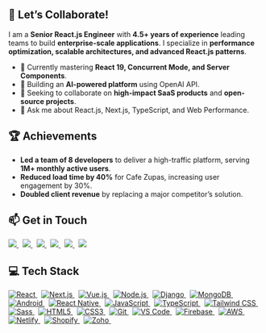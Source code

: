 ## 🚀 Let’s Collaborate!  
I am a **Senior React.js Engineer** with **4.5+ years of experience** leading teams to build **enterprise-scale applications**. I specialize in **performance optimization, scalable architectures, and advanced React.js patterns**.  

- 🚀 Currently mastering **React 19, Concurrent Mode, and Server Components**.  
- 🔭 Building an **AI-powered platform** using OpenAI API.  
- 🎯 Seeking to collaborate on **high-impact SaaS products** and **open-source projects**. 
- 💬 Ask me about React.js, Next.js, TypeScript, and Web Performance.

## 🏆 Achievements  
- **Led a team of 8 developers** to deliver a high-traffic platform, serving **1M+ monthly active users**.  
- **Reduced load time by 40%** for Cafe Zupas, increasing user engagement by 30%.  
- **Doubled client revenue** by replacing a major competitor’s solution.  

## 📫 Get in Touch
<div>
    <a href="https://www.linkedin.com/in/samran-tariq/" target="_blank">
        <img src="https://img.shields.io/badge/LinkedIn-Connect-blue" />
    </a>&nbsp;
    <a href="https://x.com/SamranTariq9" target="_blank">
        <img src="https://img.shields.io/badge/X-Follow-black?logo=x&logoColor=white" />
    </a>&nbsp;
    <a href="https://samrantariq.net" target="_blank">
        <img src="https://img.shields.io/badge/Portfolio-Visit-green" />
    </a>&nbsp;
    <a href="mailto:itssamrantariq@gmail.com" target="_blank">
        <img src="https://img.shields.io/badge/Email-Contact-red?logo=gmail&logoColor=white" />
    </a>&nbsp;
    <a href="https://codepen.io/samrantariq9" target="_blank">
        <img src="https://img.shields.io/badge/CodePen-Visit-black?logo=codepen&logoColor=white" />
    </a>&nbsp;
    <a href="https://codesandbox.io/u/itssamrantariq" target="_blank">
        <img src="https://img.shields.io/badge/CodeSandbox-Explore-blue?logo=codesandbox&logoColor=white" />
    </a>
</div>



## 💻 Tech Stack  

<div>
  <!-- Frontend Frameworks & Libraries -->
  <a href="https://reactjs.org/">
    <img src="https://img.shields.io/badge/-React-61DAFB?logo=react&logoColor=white&style=flat" alt="React" />
  </a>&nbsp;
  <a href="https://nextjs.org/">
    <img src="https://img.shields.io/badge/-Next.js-000000?logo=next.js&logoColor=white&style=flat" alt="Next.js" />
  </a>&nbsp;
  <a href="https://vuejs.org/">
    <img src="https://img.shields.io/badge/-Vue.js-4FC08D?logo=vue.js&logoColor=white&style=flat" alt="Vue.js" />
  </a>&nbsp;

  <!-- Back-End Frameworks & Platforms -->
  <a href="https://nodejs.org/">
    <img src="https://img.shields.io/badge/-Node.js-339933?logo=node.js&logoColor=white&style=flat" alt="Node.js" />
  </a>&nbsp;
  <a href="https://www.djangoproject.com/">
    <img src="https://img.shields.io/badge/-Django-092E20?logo=django&logoColor=white&style=flat" alt="Django" />
  </a>&nbsp;
  
<!-- Databases -->
  <a href="https://www.mongodb.com/">
    <img src="https://img.shields.io/badge/-MongoDB-47A248?logo=mongodb&logoColor=white&style=flat" alt="MongoDB" />
  </a>&nbsp;

  <!-- Mobile Development -->
  <a href="https://developer.android.com/">
    <img src="https://img.shields.io/badge/-Android-3DDC84?logo=android&logoColor=white&style=flat" alt="Android" />
  </a>&nbsp;
    <a href="https://reactnative.dev/">
    <img src="https://img.shields.io/badge/-React%20Native-61DAFB?logo=react&logoColor=white&style=flat" alt="React Native" />
  </a>&nbsp;

  <!-- Languages -->
  <a href="https://www.javascript.com/">
    <img src="https://img.shields.io/badge/-JavaScript-F7DF1E?logo=javascript&logoColor=black&style=flat" alt="JavaScript" />
  </a>&nbsp;
  <a href="https://www.typescriptlang.org/">
    <img src="https://img.shields.io/badge/-TypeScript-007ACC?logo=typescript&logoColor=white&style=flat" alt="TypeScript" />
  </a>&nbsp;

  <!-- Frontend Styling -->
  <a href="https://tailwindcss.com/">
    <img src="https://img.shields.io/badge/-TailwindCSS-38B2AC?logo=tailwind-css&logoColor=white&style=flat" alt="Tailwind CSS" />
  </a>&nbsp;
  <a href="https://sass-lang.com/">
    <img src="https://img.shields.io/badge/-Sass-CC6699?logo=sass&logoColor=white&style=flat" alt="Sass" />
  </a>&nbsp;
  <a href="https://developer.mozilla.org/en-US/docs/Web/HTML">
    <img src="https://img.shields.io/badge/-HTML5-E34F26?logo=html5&logoColor=white&style=flat" alt="HTML5" />
  </a>&nbsp;
  <a href="https://developer.mozilla.org/en-US/docs/Web/CSS">
    <img src="https://img.shields.io/badge/-CSS3-1572B6?logo=css3&logoColor=white&style=flat" alt="CSS3" />
  </a>&nbsp;

  <!-- Tools & Platforms -->
  <a href="https://git-scm.com/">
    <img src="https://img.shields.io/badge/-Git-F05032?logo=git&logoColor=white&style=flat" alt="Git" />
  </a>&nbsp;
  
  <a href="https://code.visualstudio.com/">
    <img src="https://img.shields.io/badge/-VS%20Code-007ACC?logo=visual-studio-code&logoColor=white&style=flat" alt="VS Code" />
  </a>&nbsp;

 <!-- Cloud & Platforms -->
  <a href="https://firebase.google.com/">
    <img src="https://img.shields.io/badge/-Firebase-FFCA28?logo=firebase&logoColor=black&style=flat" alt="Firebase" />
  </a>&nbsp;
  
  <a href="https://aws.amazon.com/">
    <img src="https://img.shields.io/badge/-AWS-232F3E?logo=amazon-aws&logoColor=white&style=flat" alt="AWS" />
  </a>&nbsp;
  
  <a href="https://www.netlify.com/">
    <img src="https://img.shields.io/badge/-Netlify-00C7B7?logo=netlify&logoColor=white&style=flat" alt="Netlify" />
  </a>&nbsp;
  
  <a href="https://www.shopify.com/">
    <img src="https://img.shields.io/badge/-Shopify-7AB55C?logo=shopify&logoColor=white&style=flat" alt="Shopify" />
  </a>&nbsp;
  
  <a href="https://www.zoho.com/">
    <img src="https://img.shields.io/badge/-Zoho-DC1F26?logo=zoho&logoColor=white&style=flat" alt="Zoho" />
  </a>&nbsp;

</div>
